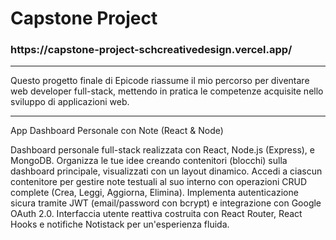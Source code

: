 # Capstone Project

<h3>https://capstone-project-schcreativedesign.vercel.app/</h3>
<hr>
<p>Questo progetto finale di Epicode riassume il mio percorso per diventare web developer full-stack, mettendo in pratica le competenze acquisite nello sviluppo di applicazioni web.</p>
<hr>
<p>App Dashboard Personale con Note (React & Node)

Dashboard personale full-stack realizzata con React, Node.js (Express), e MongoDB.
Organizza le tue idee creando contenitori (blocchi) sulla dashboard principale, visualizzati con un layout dinamico.
Accedi a ciascun contenitore per gestire note testuali al suo interno con operazioni CRUD complete (Crea, Leggi, Aggiorna, Elimina).
Implementa autenticazione sicura tramite JWT (email/password con bcrypt) e integrazione con Google OAuth 2.0.
Interfaccia utente reattiva costruita con React Router, React Hooks e notifiche Notistack per un'esperienza fluida.</p>
